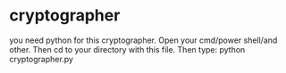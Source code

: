 # cryptographer
you need python for this cryptographer.
Open your cmd/power shell/and other. Then cd to your directory with this file. Then type:   python cryptographer.py
